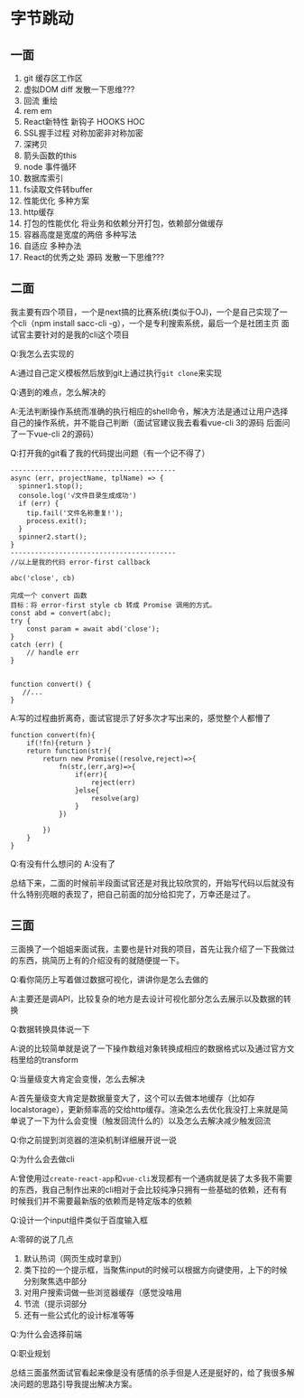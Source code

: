 # 字节跳动
## 一面
1. git 缓存区工作区
1. 虚拟DOM diff 发散一下思维???
1. 回流 重绘
1. rem em
1. React新特性 新钩子 HOOKS HOC
1. SSL握手过程 对称加密非对称加密
1. 深拷贝
1. 箭头函数的this
1. node 事件循环
1. 数据库索引
1. fs读取文件转buffer
1. 性能优化 多种方案
1. http缓存
1. 打包的性能优化
将业务和依赖分开打包，依赖部分做缓存
1. 容器高度是宽度的两倍 多种写法
1. 自适应 多种办法
1. React的优秀之处 源码 发散一下思维???

## 二面
我主要有四个项目，一个是next搞的比赛系统(类似于OJ)，一个是自己实现了一个cli（npm install sacc-cli -g），一个是专利搜索系统，最后一个是社团主页
面试官主要针对的是我的cli这个项目

Q:我怎么去实现的

A:通过自己定义模板然后放到git上通过执行`git clone`来实现

Q:遇到的难点，怎么解决的

A:无法判断操作系统而准确的执行相应的shell命令，解决方法是通过让用户选择自己的操作系统，并不能自己判断（面试官建议我去看看vue-cli 3的源码 后面问了一下vue-cli 2的源码）

Q:打开我的git看了我的代码提出问题（有一个记不得了）

```
-----------------------------------------
async (err, projectName, tplName) => {
  spinner1.stop();
  console.log('√文件目录生成成功')
  if (err) {
    tip.fail('文件名称重复!');
    process.exit();
  }
  spinner2.start();
}
-----------------------------------------
//以上是我的代码 error-first callback

abc('close', cb)

完成一个 convert 函数
目标：将 error-first style cb 转成 Promise 调用的方式。
const abd = convert(abc);
try {
    const param = await abd('close');
}
catch (err) {
    // handle err
}


function convert() {
   //...
}
```
A:写的过程曲折离奇，面试官提示了好多次才写出来的，感觉整个人都懵了
```
function convert(fn){
    if(!fn){return }
    return function(str){
        return new Promise((resolve,reject)=>{
            fn(str,(err,arg)=>{
                if(err){
                    reject(err)
                }else{
                    resolve(arg)
                }
            })
            
        })
    }
}
```
Q:有没有什么想问的
A:没有了

总结下来，二面的时候前半段面试官还是对我比较欣赏的，开始写代码以后就没有什么特别亮眼的表现了，把自己前面的加分给扣完了，万幸还是过了。

## 三面
三面换了一个姐姐来面试我，主要也是针对我的项目，首先让我介绍了一下我做过的东西，挑简历上有的介绍没有的就随便提一下。

Q:看你简历上写着做过数据可视化，讲讲你是怎么去做的

A:主要还是调API，比较复杂的地方是去设计可视化部分怎么去展示以及数据的转换

Q:数据转换具体说一下

A:说的比较简单就是说了一下操作数组对象转换成相应的数据格式以及通过官方文档里给的transform

Q:当量级变大肯定会变慢，怎么去解决

A:首先量级变大肯定是数据量变大了，这个可以去做本地缓存（比如存localstorage），更新频率高的交给http缓存。渲染怎么去优化我没打上来就是简单说了一下为什么会变慢（触发回流什么的）以及怎么去解决减少触发回流

Q:你之前提到浏览器的渲染机制详细展开说一说

Q:为什么会去做cli

A:曾使用过`create-react-app`和`vue-cli`发现都有一个通病就是装了太多我不需要的东西，我自己制作出来的cli相对于会比较纯净只拥有一些基础的依赖，还有有时候我们并不需要最新版的依赖而是特定版本的依赖

Q:设计一个input组件类似于百度输入框

A:零碎的说了几点
1. 默认热词（网页生成时拿到）
2. 类下拉的一个提示框，当聚焦input的时候可以根据方向键使用，上下的时候分别聚焦选中部分
3. 对用户搜索词做一些浏览器缓存（感觉没啥用
4. 节流（提示词部分
5. 还有一些公式化的设计标准等等

Q:为什么会选择前端

Q:职业规划

总结三面虽然面试官看起来像是没有感情的杀手但是人还是挺好的，给了我很多解决问题的思路引导我提出解决方案。
